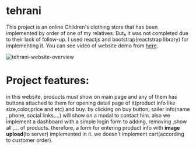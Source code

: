 # tehrani
This project is an online Children's clothing store that has been implemented by order of one of my relatives. Butو it was not completed due to their lack of follow-up.
I used reactjs and bootstrap(reactstrap library) for implementing it.
You can see video of website demo from [here](https://www.aparat.com/v/bJSPx).

![tehrani-website-overview](https://github.com/alimoqimi97/tehrani/blob/main/tehrani-main/70ba92342f98df3b170dd05810580177.gif)


# Project features:
in this website, products must show on main page and any of them has buttons attached to them for opening detail page of it(product info like size,color,price and etc) and buy.
by clicking on buy button, sailer info(name , phone, social links,...) will show on a modal to contact him.
also we implement a dashboard with a simple login form to adding, removing ,show all ,... of products. therefore, a form for entering product info with **image upload**(to server) implemented in it.
we doesn't implement cart(according to customer order). 
